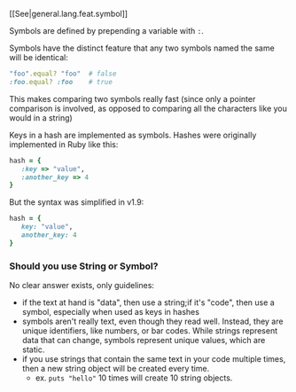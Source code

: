 
[[See|general.lang.feat.symbol]]

Symbols are defined by prepending a variable with `:`.

Symbols have the distinct feature that any two symbols named the same will be identical:
```rb
"foo".equal? "foo"  # false
:foo.equal? :foo    # true
```

This makes comparing two symbols really fast (since only a pointer comparison is involved, as opposed to comparing all the characters like you would in a string)

Keys in a hash are implemented as symbols. Hashes were originally implemented in Ruby like this:
```rb
hash = {
   :key => "value",
   :another_key => 4
}
```

But the syntax was simplified in v1.9:
```rb
hash = {
   key: "value",
   another_key: 4
}
```

### Should you use String or Symbol?
No clear answer exists, only guidelines:
- if the text at hand is "data", then use a string;if it's "code", then use a symbol, especially when used as keys in hashes
- symbols aren't really text, even though they read well. Instead, they are unique identifiers, like numbers, or bar codes. While strings represent data that can change, symbols represent unique values, which are static.
- if you use strings that contain the same text in your code multiple times, then a new string object will be created every time.
   - ex. `puts "hello"` 10 times will create 10 string objects.
